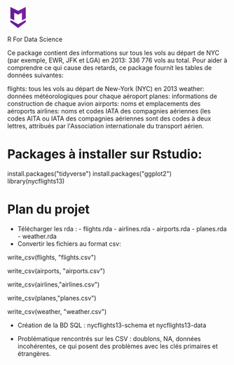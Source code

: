![alt text](https://github.com/adam-p/markdown-here/raw/master/src/common/images/icon48.png "Logo Title Text 1")

R For Data Science

Ce package contient des informations sur tous les vols au départ de NYC (par exemple, EWR, JFK et LGA) en 2013: 336 776 vols au total. 
Pour aider à comprendre ce qui cause des retards, ce package fournit les tables de données suivantes:

flights: tous les vols au départ de New-York (NYC) en 2013
weather: données météorologiques pour chaque aéroport
planes:  informations de construction de chaque avion
airports: noms et emplacements des aéroports
airlines: noms et codes IATA des compagnies aériennes (les codes AITA ou IATA des compagnies aériennes sont des codes à deux lettres, attribués par l'Association internationale du transport aérien.

# Packages à installer sur Rstudio:

install.packages("tidyverse")
install.packages("ggplot2")
library(nycflights13)

# Plan du projet

- Télécharger les rda :
        - flights.rda
        - airlines.rda
        - airports.rda
        - planes.rda
        - weather.rda
- Convertir les fichiers au format csv:

write_csv(flights, "flights.csv")

write_csv(airports, "airports.csv")

write_csv(airlines,"airlines.csv")

write_csv(planes,"planes.csv")

write_csv(weather, "weather.csv")


- Création de la BD SQL : nycflights13-schema et nycflights13-data

- Problématique rencontrés sur les CSV : doublons, NA, données incohérentes, ce qui posent des problèmes avec les clés primaires et étrangères.








